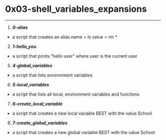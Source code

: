 # 0x03-shell_variables_expansions
---

1. ***0-alias***
- a script that creates an alias name = ls value = rm *

2. ***1-hello_you***
- a script that prints "hello user" where user is the current user

5. ***4-global_variables***
- a script that lists environment variables

6. ***5-local_variables***
- a script that lists all local, environment variables and functions

7. ***6-create_local_variable***
- a script that creates a new local variable BEST with the value School

8. ***7-create_global_variables***
- a script that creates a new global variable BEST with the value School
